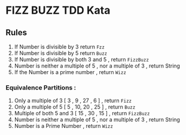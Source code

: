 # FIZZ BUZZ TDD Kata

## Rules

1. If Number is divisible by 3 return `Fzz`
2. If Number is divisible by 5 return `Buzz`
3. If Number is divisible by both 3 and 5 , return `FizzBuzz`
1. Number is neither a multiple of 5 , nor a multiple of 3 , return String
1. If the Number is a prime number , return `Wizz`


### Equivalence Partitions  :  

1. Only a multiple of 3 [ 3 , 9 , 27 , 6 ] , return `Fizz`
1. Only a multiple of 5 [ 5 , 10, 20 , 25 ] , return `Buzz`
1. Multiple of both 5 and 3 [ 15 , 30 , 15 ] , return `FizzBuzz`
1. Number is neither a multiple of 5 , nor a multiple of 3 , return String
1. Number is a Prime Number , return `Wizz`
